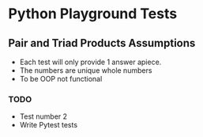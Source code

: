 # Python Playground Tests

## Pair and Triad Products Assumptions
- Each test will only provide 1 answer apiece.
- The numbers are unique whole numbers
- To be OOP not functional

### TODO
- Test number 2 
- Write Pytest tests